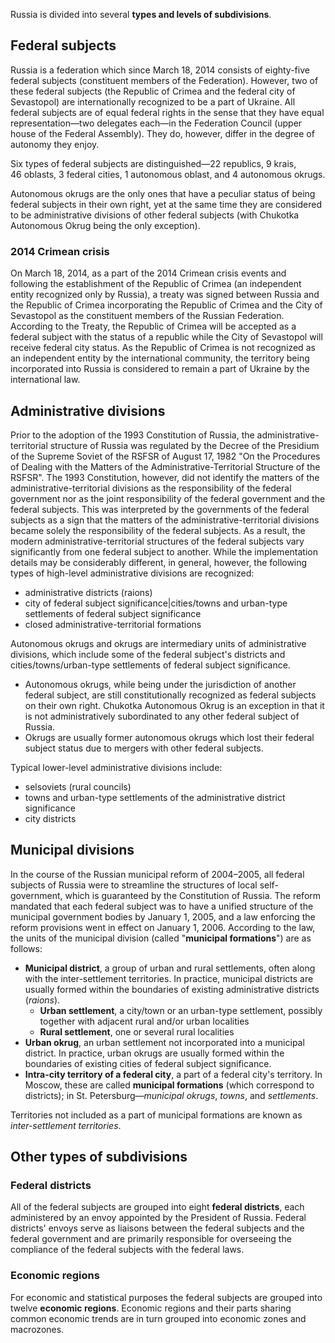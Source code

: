 Russia is divided into several **types and levels of subdivisions**.

Federal subjects
----------------

Russia is a federation which since March 18, 2014 consists of
eighty-five federal subjects (constituent members of the Federation).
However, two of these federal subjects (the Republic of Crimea and the
federal city of Sevastopol) are internationally recognized to be a part
of Ukraine. All federal subjects are of equal federal rights in the
sense that they have equal representation—two delegates each—in the
Federation Council (upper house of the Federal Assembly). They do,
however, differ in the degree of autonomy they enjoy.

Six types of federal subjects are distinguished—22 republics, 9 krais,
46 oblasts, 3 federal cities, 1 autonomous oblast, and 4 autonomous
okrugs.

Autonomous okrugs are the only ones that have a peculiar status of being
federal subjects in their own right, yet at the same time they are
considered to be administrative divisions of other federal subjects
(with Chukotka Autonomous Okrug being the only exception).

### 2014 Crimean crisis

On March 18, 2014, as a part of the 2014 Crimean crisis events and
following the establishment of the Republic of Crimea (an independent
entity recognized only by Russia), a treaty was signed between Russia
and the Republic of Crimea incorporating the Republic of Crimea and the
City of Sevastopol as the constituent members of the Russian Federation.
According to the Treaty, the Republic of Crimea will be accepted as a
federal subject with the status of a republic while the City of
Sevastopol will receive federal city status. As the Republic of Crimea
is not recognized as an independent entity by the international
community, the territory being incorporated into Russia is considered to
remain a part of Ukraine by the international law.

Administrative divisions
------------------------

Prior to the adoption of the 1993 Constitution of Russia, the
administrative-territorial structure of Russia was regulated by the
Decree of the Presidium of the Supreme Soviet of the RSFSR of August 17,
1982 "On the Procedures of Dealing with the Matters of the
Administrative-Territorial Structure of the RSFSR". The 1993
Constitution, however, did not identify the matters of the
administrative-territorial divisions as the responsibility of the
federal government nor as the joint responsibility of the federal
government and the federal subjects. This was interpreted by the
governments of the federal subjects as a sign that the matters of the
administrative-territorial divisions became solely the responsibility of
the federal subjects. As a result, the modern administrative-territorial
structures of the federal subjects vary significantly from one federal
subject to another. While the implementation details may be considerably
different, in general, however, the following types of high-level
administrative divisions are recognized:

-   administrative districts (raions)
-   city of federal subject significance|cities/towns and urban-type
    settlements of federal subject significance
-   closed administrative-territorial formations

Autonomous okrugs and okrugs are intermediary units of administrative
divisions, which include some of the federal subject's districts and
cities/towns/urban-type settlements of federal subject significance.

-   Autonomous okrugs, while being under the jurisdiction of another
    federal subject, are still constitutionally recognized as federal
    subjects on their own right. Chukotka Autonomous Okrug is an
    exception in that it is not administratively subordinated to any
    other federal subject of Russia.
-   Okrugs are usually former autonomous okrugs which lost their federal
    subject status due to mergers with other federal subjects.

Typical lower-level administrative divisions include:

-   selsoviets (rural councils)
-   towns and urban-type settlements of the administrative district
    significance
-   city districts

Municipal divisions
-------------------

In the course of the Russian municipal reform of 2004–2005, all federal
subjects of Russia were to streamline the structures of local
self-government, which is guaranteed by the Constitution of Russia. The
reform mandated that each federal subject was to have a unified
structure of the municipal government bodies by January 1, 2005, and a
law enforcing the reform provisions went in effect on January 1, 2006.
According to the law, the units of the municipal division (called
"**municipal formations**") are as follows:

-   **Municipal district**, a group of urban and rural settlements,
    often along with the inter-settlement territories. In practice,
    municipal districts are usually formed within the boundaries of
    existing administrative districts (*raions*).
    -   **Urban settlement**, a city/town or an urban-type settlement,
        possibly together with adjacent rural and/or urban localities
    -   **Rural settlement**, one or several rural localities
-   **Urban okrug**, an urban settlement not incorporated into a
    municipal district. In practice, urban okrugs are usually formed
    within the boundaries of existing cities of federal subject
    significance.
-   **Intra-city territory of a federal city**, a part of a federal
    city's territory. In Moscow, these are called **municipal
    formations** (which correspond to districts); in
    St. Petersburg—*municipal okrugs*, *towns*, and *settlements*.

Territories not included as a part of municipal formations are known as
*inter-settlement territories*.

Other types of subdivisions
---------------------------

### Federal districts

All of the federal subjects are grouped into eight **federal
districts**, each administered by an envoy appointed by the President of
Russia. Federal districts' envoys serve as liaisons between the federal
subjects and the federal government and are primarily responsible for
overseeing the compliance of the federal subjects with the federal laws.

### Economic regions

For economic and statistical purposes the federal subjects are grouped
into twelve **economic regions**. Economic regions and their parts
sharing common economic trends are in turn grouped into economic zones
and macrozones.
